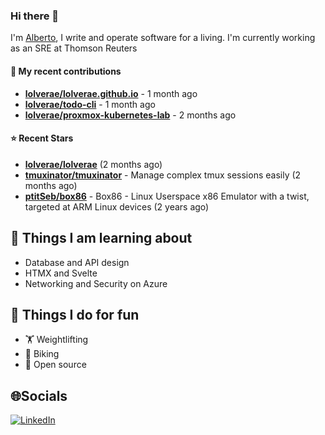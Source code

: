 ### Hi there 👋

I'm [Alberto](https://albertolvera.com), I write and operate software for a living. I'm currently working as an SRE at Thomson Reuters

#### 🚀 My recent contributions
- **[lolverae/lolverae.github.io](https://github.com/lolverae/lolverae.github.io)** - 1 month ago
- **[lolverae/todo-cli](https://github.com/lolverae/todo-cli)** - 1 month ago
- **[lolverae/proxmox-kubernetes-lab](https://github.com/lolverae/proxmox-kubernetes-lab)** - 2 months ago

#### ⭐ Recent Stars
- **[lolverae/lolverae](https://github.com/lolverae/lolverae)** (2 months ago)
- **[tmuxinator/tmuxinator](https://github.com/tmuxinator/tmuxinator)** - Manage complex tmux sessions easily (2 months ago)
- **[ptitSeb/box86](https://github.com/ptitSeb/box86)** - Box86 - Linux Userspace x86 Emulator with a twist, targeted at ARM Linux devices (2 years ago)

## 📖 Things I am learning about

- Database and API design
- HTMX and Svelte
- Networking and Security on Azure

## 💪 Things I do for fun

- 🏋 Weightlifting
- 🚴 Biking
- 🤼 Open source

## 🌐Socials
[![LinkedIn](https://img.shields.io/badge/LinkedIn-%230077B5.svg?logo=linkedin&logoColor=white)](https://www.linkedin.com/in/luis-alberto-olvera/)
